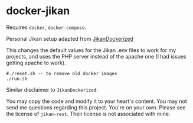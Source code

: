 # docker-jikan 

Requires `docker`, `docker-compose`.

Personal Jikan setup adapted from [JikanDockerized](https://github.com/zunjae/JikanDockerized)

This changes the default values for the Jikan .env files to work for my projects, and uses the PHP server instead of the apache one (I had issues getting apache to work).

```
#./reset.sh -- to remove old docker images
./run.sh
```

Similar disclaimer to `JikanDockerized`:

You may copy the code and modify it to your heart's content. You may not send me questions regarding this project. You're on your own. Please see the license of `jikan-rest`. Their license is not associated with mine.
